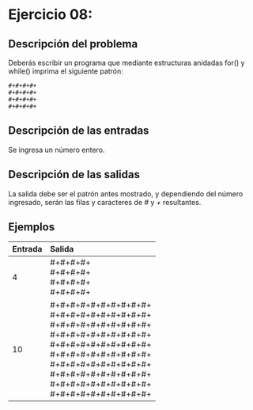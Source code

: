 # **Ejercicio 08:** 

## Descripción del problema

Deberás escribir un programa que mediante estructuras anidadas for() y while() imprima el siguiente patrón:

    #+#+#+#+
    #+#+#+#+
    #+#+#+#+
    #+#+#+#+

## Descripción de las entradas

Se ingresa un número entero.

## Descripción de las salidas

La salida debe ser el patrón antes mostrado, y dependiendo del número ingresado, serán las filas y caracteres de *#* y *+* resultantes.

## Ejemplos

| Entrada    | Salida     |
| :--------- | :--------- |
| 4 | #+#+#+#+ <br> #+#+#+#+ <br> #+#+#+#+ <br> #+#+#+#+ |
| 10 | #+#+#+#+#+#+#+#+#+#+ <br> #+#+#+#+#+#+#+#+#+#+ <br> #+#+#+#+#+#+#+#+#+#+ <br> #+#+#+#+#+#+#+#+#+#+ <br> #+#+#+#+#+#+#+#+#+#+ <br> #+#+#+#+#+#+#+#+#+#+ <br> #+#+#+#+#+#+#+#+#+#+ <br> #+#+#+#+#+#+#+#+#+#+ <br> #+#+#+#+#+#+#+#+#+#+ <br> #+#+#+#+#+#+#+#+#+#+ |